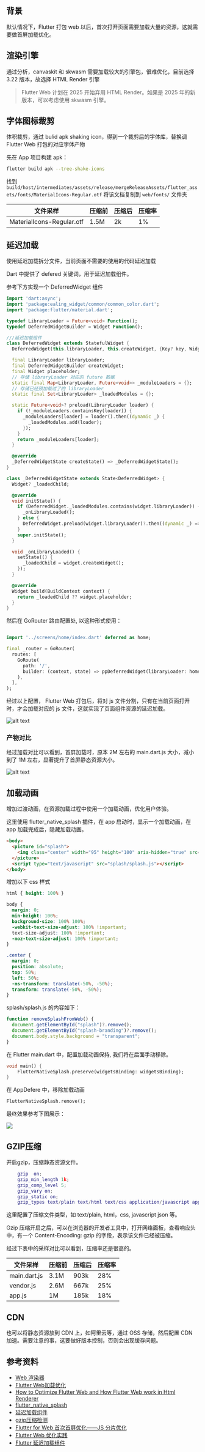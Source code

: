 ## 背景

默认情况下，Flutter 打包 web 以后，首次打开页面需要加载大量的资源，这就需要做首屏加载优化。

## 渲染引擎

通过分析，canvaskit 和 skwasm 需要加载较大的引擎包，很难优化，目前选择 3.22 版本，故选择 HTML Render 引擎

> Flutter Web 计划在 2025 开始弃用 HTML Render。如果是 2025 年的新版本，可以考虑使用 skwasm 引擎。

## 字体图标裁剪

体积裁剪，通过 bulid apk shaking icon，得到一个裁剪后的字体库，替换调 Flutter Web 打包的对应字体产物

先在 App 项目构建 apk：

``` bash
flutter build apk --tree-shake-icons
```

找到 `build/host/intermediates/assets/release/mergeReleaseAssets/flutter_assets/fonts/MaterialIcons-Regular.otf`
将该文档复制到 `web/fonts/` 文件夹

|文件采样| 压缩前 | 压缩后 | 压缩率 |
|--- | --- | --- | --- |
|MaterialIcons-Regular.otf| 1.5M | 2k | 1% |


## 延迟加载

使用延迟加载拆分文件，当前页面不需要的使用的代码延迟加载

Dart 中提供了 defered 关键词，用于延迟加载组件。


参考下方实现一个 DeferredWidget 组件

```dart
import 'dart:async';
import 'package:ealing_widget/common/common_color.dart';
import 'package:flutter/material.dart';

typedef LibraryLoader = Future<void> Function();
typedef DeferredWidgetBuilder = Widget Function();

///延迟加载组件
class DeferredWidget extends StatefulWidget {
  DeferredWidget(this.libraryLoader, this.createWidget, {Key? key, Widget? placeholder}) : placeholder = placeholder ?? Container(color: CommonColors.color_widget_background), super(key: key);

  final LibraryLoader libraryLoader;
  final DeferredWidgetBuilder createWidget;
  final Widget placeholder;
  // 存储 libraryLoader 对应的 future 数据
  static final Map<LibraryLoader, Future<void>> _moduleLoaders = {};
  // 存储已经预加载过了的 libraryLoader
  static final Set<LibraryLoader> _loadedModules = {};

  static Future<void>? preload(LibraryLoader loader) {
    if (!_moduleLoaders.containsKey(loader)) {
      _moduleLoaders[loader] = loader().then((dynamic _) {
        _loadedModules.add(loader);
      });
    }
    return _moduleLoaders[loader];
  }

  @override
  _DeferredWidgetState createState() => _DeferredWidgetState();
}

class _DeferredWidgetState extends State<DeferredWidget> {
  Widget? _loadedChild;

  @override
  void initState() {
    if (DeferredWidget._loadedModules.contains(widget.libraryLoader)) {
      _onLibraryLoaded();
    } else {
      DeferredWidget.preload(widget.libraryLoader)?.then((dynamic _) => _onLibraryLoaded());
    }
    super.initState();
  }

  void _onLibraryLoaded() {
    setState(() {
      _loadedChild = widget.createWidget();
    });
  }

  @override
  Widget build(BuildContext context) {
    return _loadedChild ?? widget.placeholder;
  }
}
```

然后在 GoRouter 路由配置处, 以这种形式使用：

```dart

import '../screens/home/index.dart' deferred as home;

final _router = GoRouter(
  routes: [
    GoRoute(
      path: '/',
      builder: (context, state) => ppDeferredWidget(libraryLoader: home.loadLibrary, builder: (() => home.HomeIndexScreen())),
    ),
  ],
);
```

经过以上配置， Flutter Web 打包后，将对 js 文件分割，只有在当前页面打开时，才会加载对应的 js 文件，这就实现了页面组件资源的延迟加载。

![alt text](image.png)

### 产物对比

经过加载对比可以看到，首屏加载时，原本 2M 左右的 main.dart.js 大小，减小到了 1M 左右，显著提升了首屏静态资源大小。

![alt text](image-1.png)

## 加载动画

增加过渡动画，在资源加载过程中使用一个加载动画，优化用户体验。

这里使用 flutter_native_splash 插件，在 app 启动时，显示一个加载动画，在 app 加载完成后，隐藏加载动画。

```html
<body>
  <picture id="splash">
    <img class="center" width="95" height="100" aria-hidden="true" src="loading.gif" alt="">
  </picture>
  <script type="text/javascript" src="splash/splash.js"></script>
</body>
```

增加以下 css 样式

```css
html { height: 100% }

body {
  margin: 0;
  min-height: 100%;
  background-size: 100% 100%;
  -webkit-text-size-adjust: 100% !important;
  text-size-adjust: 100% !important;
  -moz-text-size-adjust: 100% !important;
}

.center {
  margin: 0;
  position: absolute;
  top: 50%;
  left: 50%;
  -ms-transform: translate(-50%, -50%);
  transform: translate(-50%, -50%);
}
```

splash/splash.js 的内容如下：

```js
function removeSplashFromWeb() {
  document.getElementById("splash")?.remove();
  document.getElementById("splash-branding")?.remove();
  document.body.style.background = "transparent";
}
```


在 Flutter main.dart 中，配置加载动画保持, 我们将在后面手动移除。

```dart
void main() {
    FlutterNativeSplash.preserve(widgetsBinding: widgetsBinding);
}
```

在 AppDefere 中，移除加载动画

```dart
FlutterNativeSplash.remove();
```

最终效果参考下图展示：

![](./.figures/loading.gif)


## GZIP压缩

开启gzip，压缩静态资源文件。

```lua
    gzip  on;
    gzip_min_length 1k;
    gzip_comp_level 5;
    gzip_vary on;
    gzip_static on;
    gzip_types text/plain text/html text/css application/javascript application/x-javascript text/xml application/xml application/xml application/json;
```

这里配置了压缩文件类型，如 text/plain, html，css, javascript json 等。

Gzip 压缩开启之后，可以在浏览器的开发者工具中，打开网络面板，查看响应头中，有一个 Content-Encoding: gzip 的字段，表示该文件已经被压缩。

经过下表中的采样对比可以看到，压缩率还是很高的。

|文件采样| 压缩前 | 压缩后 | 压缩率 |
|--- | --- | --- | --- |
|main.dart.js| 3.1M | 903k | 28% |
|vendor.js| 2.6M | 667k | 25% |
|app.js| 1M | 185k | 18% |


## CDN

也可以将静态资源放到 CDN 上，如阿里云等，通过 OSS 存储，然后配置 CDN 加速。需要注意的事，这要做好版本控制，否则会出现缓存问题。

## 参考资料

- [Web 渲染器](https://docs.flutter.cn/platform-integration/web/renderers/)
- [Flutter Web加载优化](https://segmentfault.com/a/1190000042664763)
- [How to Optimize Flutter Web and How Flutter Web work in Html Renderer](https://medium.com/@GSYTech/how-to-optimize-flutter-web-and-how-flutter-web-work-in-html-renderer-b399ffd66718)
- [flutter_native_splash](https://pub.dev/packages/flutter_native_splash)
- [延迟加载组件](https://docs.flutter.cn/perf/deferred-components/)
- [gzip压缩检测](https://www.wetools.com/gzip)
- [Flutter for Web 首次首屏优化——JS 分片优化](https://juejin.cn/post/7177202619788558391)
- [Flutter Web 优化实践](https://www.jianshu.com/p/e61165cde5ab)
- [Flutter 延迟加载组件](https://juejin.cn/post/6970870114316976142)

